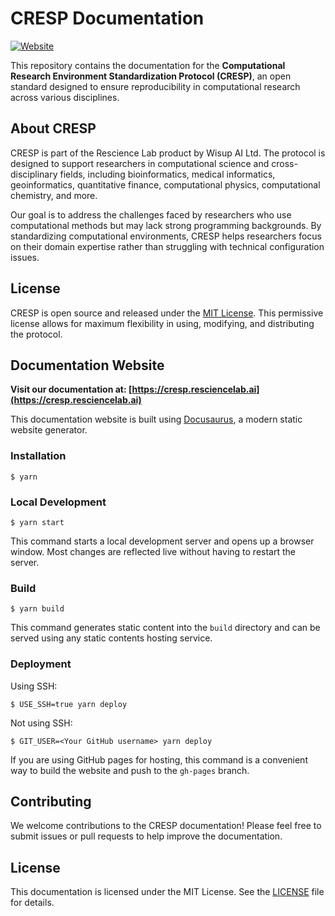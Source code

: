 # CRESP Documentation

[![Website](https://img.shields.io/badge/Website-cresp.resciencelab.ai-blue)](https://cresp.resciencelab.ai)

This repository contains the documentation for the **Computational Research Environment Standardization Protocol (CRESP)**, an open standard designed to ensure reproducibility in computational research across various disciplines.

## About CRESP

CRESP is part of the Rescience Lab product by Wisup AI Ltd. The protocol is designed to support researchers in computational science and cross-disciplinary fields, including bioinformatics, medical informatics, geoinformatics, quantitative finance, computational physics, computational chemistry, and more.

Our goal is to address the challenges faced by researchers who use computational methods but may lack strong programming backgrounds. By standardizing computational environments, CRESP helps researchers focus on their domain expertise rather than struggling with technical configuration issues.

## License

CRESP is open source and released under the [MIT License](LICENSE). This permissive license allows for maximum flexibility in using, modifying, and distributing the protocol.

## Documentation Website

**Visit our documentation at: [https://cresp.resciencelab.ai](https://cresp.resciencelab.ai)**

This documentation website is built using [Docusaurus](https://docusaurus.io/), a modern static website generator.

### Installation

```
$ yarn
```

### Local Development

```
$ yarn start
```

This command starts a local development server and opens up a browser window. Most changes are reflected live without having to restart the server.

### Build

```
$ yarn build
```

This command generates static content into the `build` directory and can be served using any static contents hosting service.

### Deployment

Using SSH:

```
$ USE_SSH=true yarn deploy
```

Not using SSH:

```
$ GIT_USER=<Your GitHub username> yarn deploy
```

If you are using GitHub pages for hosting, this command is a convenient way to build the website and push to the `gh-pages` branch.

## Contributing

We welcome contributions to the CRESP documentation! Please feel free to submit issues or pull requests to help improve the documentation.

## License

This documentation is licensed under the MIT License. See the [LICENSE](LICENSE) file for details.
